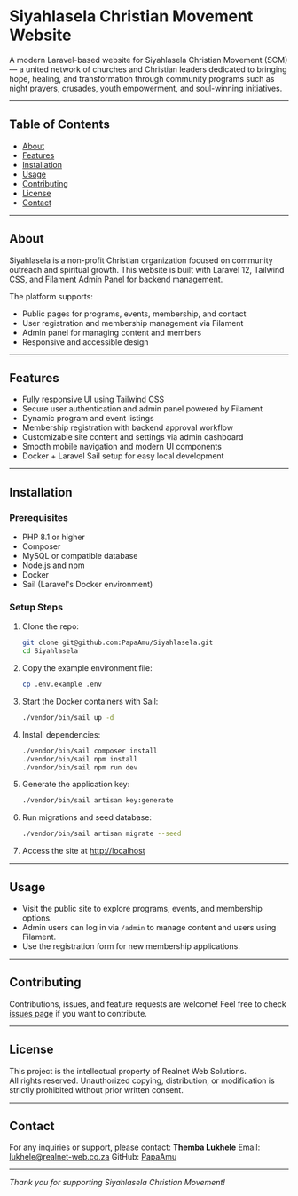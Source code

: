 # Siyahlasela Christian Movement Website

A modern Laravel-based website for Siyahlasela Christian Movement (SCM) — a united network of churches and Christian leaders dedicated to bringing hope, healing, and transformation through community programs such as night prayers, crusades, youth empowerment, and soul-winning initiatives.

---

## Table of Contents

* [About](#about)
* [Features](#features)
* [Installation](#installation)
* [Usage](#usage)
* [Contributing](#contributing)
* [License](#license)
* [Contact](#contact)

---

## About

Siyahlasela is a non-profit Christian organization focused on community outreach and spiritual growth. This website is built with Laravel 12, Tailwind CSS, and Filament Admin Panel for backend management.

The platform supports:

* Public pages for programs, events, membership, and contact
* User registration and membership management via Filament
* Admin panel for managing content and members
* Responsive and accessible design

---

## Features

* Fully responsive UI using Tailwind CSS
* Secure user authentication and admin panel powered by Filament
* Dynamic program and event listings
* Membership registration with backend approval workflow
* Customizable site content and settings via admin dashboard
* Smooth mobile navigation and modern UI components
* Docker + Laravel Sail setup for easy local development

---

## Installation

### Prerequisites

* PHP 8.1 or higher
* Composer
* MySQL or compatible database
* Node.js and npm
* Docker
* Sail (Laravel's Docker environment)

### Setup Steps

1. Clone the repo:

   ```bash
   git clone git@github.com:PapaAmu/Siyahlasela.git
   cd Siyahlasela
   ```

2. Copy the example environment file:

   ```bash
   cp .env.example .env
   ```

3. Start the Docker containers with Sail:

   ```bash
   ./vendor/bin/sail up -d
   ```

4. Install dependencies:

   ```bash
   ./vendor/bin/sail composer install
   ./vendor/bin/sail npm install
   ./vendor/bin/sail npm run dev
   ```

5. Generate the application key:

   ```bash
   ./vendor/bin/sail artisan key:generate
   ```

6. Run migrations and seed database:

   ```bash
   ./vendor/bin/sail artisan migrate --seed
   ```

7. Access the site at [http://localhost](http://localhost)

---

## Usage

* Visit the public site to explore programs, events, and membership options.
* Admin users can log in via `/admin` to manage content and users using Filament.
* Use the registration form for new membership applications.

---

## Contributing

Contributions, issues, and feature requests are welcome!
Feel free to check [issues page](https://github.com/PapaAmu/Siyahlasela/issues) if you want to contribute.

---

## License


This project is the intellectual property of Realnet Web Solutions.  
All rights reserved. Unauthorized copying, distribution, or modification is strictly prohibited without prior written consent.


---

## Contact

For any inquiries or support, please contact:
**Themba Lukhele**
Email: [lukhele@realnet-web.co.za](mailto:lukhele@realnet-web.co.za)
GitHub: [PapaAmu](https://github.com/PapaAmu)

---

*Thank you for supporting Siyahlasela Christian Movement!*
